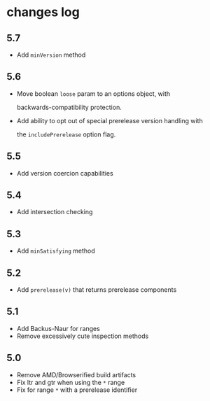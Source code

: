 # changes log

## 5.7

* Add `minVersion` method

## 5.6

* Move boolean `loose` param to an options object, with

  backwards-compatibility protection.

* Add ability to opt out of special prerelease version handling with

  the `includePrerelease` option flag.

## 5.5

* Add version coercion capabilities

## 5.4

* Add intersection checking

## 5.3

* Add `minSatisfying` method

## 5.2

* Add `prerelease(v)` that returns prerelease components

## 5.1

* Add Backus-Naur for ranges
* Remove excessively cute inspection methods

## 5.0

* Remove AMD/Browserified build artifacts
* Fix ltr and gtr when using the `*` range
* Fix for range `*` with a prerelease identifier

